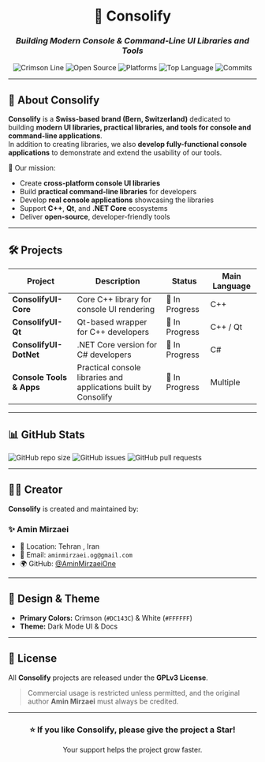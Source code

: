 <!-- Consolify README - Dark Theme with Crimson & White Palette -->

<div align="center">

# 🎯 **Consolify**
### _Building Modern Console & Command-Line UI Libraries and Tools_

![Crimson Line](https://img.shields.io/badge/-Crimson-DC143C?style=for-the-badge&logoColor=white)
![Open Source](https://img.shields.io/badge/Open%20Source-Yes-DC143C?style=for-the-badge)
![Platforms](https://img.shields.io/badge/Platforms-Windows%20|%20Linux%20|%20macOS-DC143C?style=for-the-badge)
![Top Language](https://img.shields.io/github/languages/top/AminMirzaeiOne/ConsolifyUI-Core?color=DC143C&style=for-the-badge&logoColor=white)
![Commits](https://img.shields.io/github/commit-activity/m/AminMirzaeiOne/ConsolifyUI-Core?color=white&style=for-the-badge)

</div>

---

## 🌌 About Consolify
**Consolify** is a **Swiss-based brand (Bern, Switzerland)** dedicated to building **modern UI libraries, practical libraries, and tools for console and command-line applications**.  
In addition to creating libraries, we also **develop fully-functional console applications** to demonstrate and extend the usability of our tools.  

🚀 Our mission:  
- Create **cross-platform console UI libraries**  
- Build **practical command-line libraries** for developers  
- Develop **real console applications** showcasing the libraries  
- Support **C++**, **Qt**, and **.NET Core** ecosystems  
- Deliver **open-source**, developer-friendly tools  

---

## 🛠️ Projects
| Project               | Description                                                     | Status          | Main Language |
|-----------------------|-----------------------------------------------------------------|-----------------|---------------|
| **ConsolifyUI-Core**   | Core C++ library for console UI rendering                        | 🚧 In Progress   | C++ |
| **ConsolifyUI-Qt**     | Qt-based wrapper for C++ developers                               | 🚧 In Progress   | C++ / Qt |
| **ConsolifyUI-DotNet** | .NET Core version for C# developers                               | 🚧 In Progress   | C# |
| **Console Tools & Apps** | Practical console libraries and applications built by Consolify | 🚧 In Progress   | Multiple |

---

## 📊 GitHub Stats
![GitHub repo size](https://img.shields.io/github/repo-size/AminMirzaeiOne/ConsolifyUI-Core?color=DC143C&style=for-the-badge&logoColor=white)
![GitHub issues](https://img.shields.io/github/issues/AminMirzaeiOne/ConsolifyUI-Core?color=white&style=for-the-badge)
![GitHub pull requests](https://img.shields.io/github/issues-pr/AminMirzaeiOne/ConsolifyUI-Core?color=DC143C&style=for-the-badge)

---

## 👨‍💻 Creator
**Consolify** is created and maintained by:  

### ✨ Amin Mirzaei  
- 📍 Location: Tehran , Iran
- 📧 Email: `aminmirzaei.og@gmail.com`  
- 🌍 GitHub: [@AminMirzaeiOne](https://github.com/AminMirzaeiOne)  

---

## 🎨 Design & Theme
- **Primary Colors:** Crimson (`#DC143C`) & White (`#FFFFFF`)  
- **Theme:** Dark Mode UI & Docs  

---

## 📜 License
All **Consolify** projects are released under the **GPLv3 License**.  
> Commercial usage is restricted unless permitted, and the original author **Amin Mirzaei** must always be credited.  

---

<div align="center">

### ⭐ If you like Consolify, please give the project a Star!  
Your support helps the project grow faster.  

</div>
